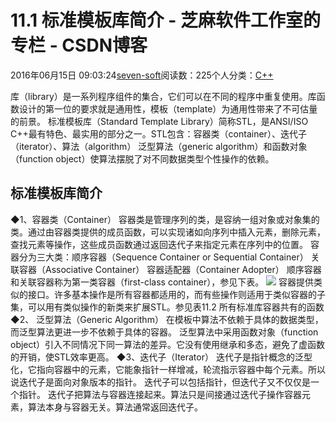 
# 11.1 标准模板库简介 -  芝麻软件工作室的专栏 - CSDN博客


2016年06月15日 09:03:24[seven-soft](https://me.csdn.net/softn)阅读数：225个人分类：[C++																](https://blog.csdn.net/softn/article/category/6266511)



库（library）是一系列程序组件的集合，它们可以在不同的程序中重复使用。库函数设计的第一位的要求就是通用性，模板（template）为通用性带来了不可估量的前景。
标准模板库（Standard
 Template Library）简称STL，是ANSI/ISO
 C++最有特色、最实用的部分之一。STL包含：容器类（container）、迭代子（iterator）、算法（algorithm）
泛型算法（generic
 algorithm）和函数对象（function
 object）使算法摆脱了对不同数据类型个性操作的依赖。
## 标准模板库简介
◆1、容器类（Container）
容器类是管理序列的类，是容纳一组对象或对象集的类。通过由容器类提供的成员函数，可以实现诸如向序列中插入元素，删除元素，查找元素等操作，这些成员函数通过返回迭代子来指定元素在序列中的位置。
容器分为三大类：顺序容器（Sequence Container or Sequential Container）
关联容器（Associative Container）
容器适配器（Container Adopter）
顺序容器和关联容器称为第一类容器（first-class container），参见下表。
![](http://www.weixueyuan.net/uploads/allimg/121230/1-121230191920206.png)
容器提供类似的接口。许多基本操作是所有容器都适用的，而有些操作则适用于类似容器的子集，可以用有类似操作的新类来扩展STL。参见表11.2 所有标准库容器共有的函数
◆2、
 泛型算法（Generic Algorithm）
在模板中算法不依赖于具体的数据类型，而泛型算法更进一步不依赖于具体的容器。
泛型算法中采用函数对象（function
 object）引入不同情况下同一算法的差异。它没有使用继承和多态，避免了虚函数的开销，使STL效率更高。
◆3、迭代子（Iterator）
迭代子是指针概念的泛型化，它指向容器中的元素，它能象指针一样增减，轮流指示容器中每个元素。所以说迭代子是面向对象版本的指针。
迭代子可以包括指针，但迭代子又不仅仅是一个指针。
迭代子把算法与容器连接起来。算法只是间接通过迭代子操作容器元素，算法本身与容器无关。算法通常返回迭代子。

